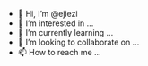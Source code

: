- 👋 Hi, I’m @ejiezi
- 👀 I’m interested in ...
- 🌱 I’m currently learning ...
- 💞️ I’m looking to collaborate on ...
- 📫 How to reach me ...

<!---
ejiezi/ejiezi is a ✨ special ✨ repository because its `README.md` (this file) appears on your GitHub profile.
You can click the Preview link to take a look at your changes.
--->
